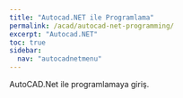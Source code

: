 ```yaml
---
title: "Autocad.NET ile Programlama"
permalink: /acad/autocad-net-programming/
excerpt: "Autocad.NET"
toc: true
sidebar:
  nav: "autocadnetmenu"
---
```


AutoCAD.Net ile programlamaya giriş.

